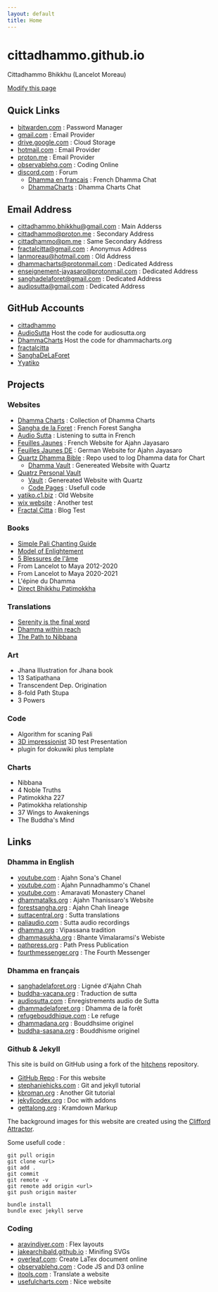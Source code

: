 ```yaml
---
layout: default
title: Home
---
```


 
# cittadhammo.github.io
Cittadhammo Bhikkhu (Lancelot Moreau)

[Modify this page](https://github.com/cittadhammo/cittadhammo.github.io/edit/main/index.html)

## Quick Links

- [bitwarden.com](https://vault.bitwarden.com/#/login) : Password Manager
- [gmail.com](https://accounts.google.com/) : Email Provider
- [drive.google.com](https://drive.google.com/drive/my-drive) : Cloud Storage
- [hotmail.com](https://outlook.live.com/) : Email Provider
- [proton.me](https://account.proton.me/login?language=en) : Email Provider
- [observablehq.com](https://observablehq.com/) : Coding Online
- [discord.com](https://discord.com/login) : Forum
  -  [Dhamma en francais](https://discord.gg/U2T48jzCFZ) : French Dhamma Chat
  -  [DhammaCharts](https://discord.gg/MkyKZh8ANy) : Dhamma Charts Chat

## Email Address

- [cittadhammo.bhikkhu@gmail.com](cittadhammo.bhikkhu@gmail.com) : Main Adderss
- [cittadhammo@proton.me](cittadhammo@pm.me) : Secondary Address
- [cittadhammo@pm.me](cittadhammo@pm.me) : Same Secondary Address
- [fractalcitta@gmail.com](fractalcitta@gmail.com) : Anonymus Address
- [lanmoreau@hotmail.com](lanmoreau@hotmail.com) : Old Address
- [dhammacharts@protonmail.com](dhammacharts@protonmail.com) : Dedicated Address
- [enseignement-jayasaro@protonmail.com](enseignement-jayasaro@protonmail.com) : Dedicated Address
- [sanghadelaforet@gmail.com](sanghadelaforet@gmail.com) : Dedicated Address
- [audiosutta@gmail.com](audiosutta@gmail.com) : Dedicated Address

## GitHub Accounts

- [cittadhammo](https://github.com/cittadhammo) 
- [AudioSutta](https://github.com/AudioSutta) Host the code for audiosutta.org
- [DhammaCharts](https://github.com/DhammaCharts) Host the code for dhammacharts.org
- [fractalcitta](https://github.com/fractalcitta)
- [SanghaDeLaForet](https://github.com/SanghaDeLaForet)
- [Yyatiko](https://github.com/Yyatiko)

## Projects
 
### Websites

- [Dhamma Charts](www.dhammacharts.org) : Collection of Dhamma Charts
- [Sangha de la Foret](www.sanghadelaforet.org) : French Forest Sangha 
- [Audio Sutta](www.audiosutta.org) : Listening to sutta in French
- [Feuilles Jaunes](www.ajahnjayasaro.fr) : French Website for Ajahn Jayasaro
- [Feuilles Jaunes DE](www.ajahnjayasaro.de) : German Website for Ajahn Jayasaro
- [Quartz Dhamma Bible](https://github.com/DhammaCharts/vault) : Repo used to log Dhamma data for Chart
  - [Dhamma Vault](https://www.dhammacharts.org/dhammas/) : Genereated Website with Quartz
- [Quatrz Personal Vault](https://github.com/DhammaCharts/vault)
  - [Vault](https://www.dhammacharts.org/vault/) : Genereated Website with Quartz
  - [Code Pages](https://www.dhammacharts.org/vault/code/code/) : Usefull code
- [yatiko.c1.biz](http://yatiko.c1.biz/) : Old Website
- [wix website](https://guydelacombe8.wixsite.com/monsite) : Another test
- [Fractal Citta](https://fractalcitta.github.io/) : Blog Test

### Books

- [Simple Pali Chanting Guide](https://docs.google.com/document/d/1mYauJmbzakn-sKsixNkDrtxF8IX_6mIKOFgd5kquMyg/edit)
- [Model of Enlightement](https://docs.google.com/document/u/1/d/1-id2vcxF04vzoCO1e0RcS0pihL4FuLxywz0pWGSAUA8/edit)
- [5 Blessures de l'âme](https://docs.google.com/document/d/1SJN8vcAqCcDcXkoqLsL6SeYfMFGsvuhB_m3WZBhVfYQ/edit)
- From Lancelot to Maya 2012-2020
- From Lancelot to Maya 2020-2021
- L'épine du Dhamma
- [Direct Bhikkhu Patimokkha](https://docs.google.com/document/d/1i97q5mrYU0PaO6t0WNWwRRYgit_uYrT3B3YZdsPnbSw/edit)

### Translations

- [Serenity is the final word](https://docs.google.com/document/d/1ZnEYnPPF4QOArHrQWokm2Y3Ow8ZSYVF3/edit?rtpof=true)
- [Dhamma within reach](https://drive.google.com/drive/folders/16ZMTsbYAR4NP-kbrGg8niopB6nhDVA9E?usp=sharing)
- [The Path to Nibbana](https://drive.google.com/drive/folders/17NI5TpUQjPdVgKOnFPeCq54LGhj0-9iF?usp=sharing)

### Art

- Jhana Illustration for Jhana book
- 13 Satipathana
- Transcendent Dep. Origination
- 8-fold Path Stupa
- 3 Powers


### Code

- Algorithm for scaning Pali
- [3D impressionist](http://fractal11.c1.biz/#/pr%C3%A9sentation) 3D test Presentation
- plugin for dokuwiki plus template

### Charts

- Nibbana
- 4 Noble Truths
- Patimokkha 227
- Patimokkha relationship
- 37 Wings to Awakenings
- The Buddha's Mind

## Links

### Dhamma in English

- [youtube.com](https://www.youtube.com/channel/UCCRXOn6Tsrgm9gJR4z3qLZA) : Ajahn Sona's Chanel
- [youtube.com](https://www.youtube.com/c/AjahnPunnadhammo) : Ajahn Punnadhammo's Chanel
- [youtube.com](https://www.youtube.com/channel/UCsgmmAelfZ2kfXZ08xlHpDw) : Amaravati Monastery Chanel
- [dhammatalks.org](http://www.dhammatalks.org) : Ajahn Thanissaro's Website
- [forestsangha.org](http://www.forestsangha.org) : Ajahn Chah lineage
- [suttacentral.org](http://www.suttacentral.org) : Sutta translations
- [paliaudio.com](http://www.paliaudio.com) : Sutta audio recordings
- [dhamma.org](http://www.dhamma.org) : Vipassana tradition
- [dhammasukha.org](http://www.dhammasukha.org) : Bhante Vimalaramsi's Webiste
- [pathpress.org](https://pathpress.org/) : Path Press Publication
- [fourthmessenger.org](https://www.fourthmessenger.org/) : The Fourth Messenger

### Dhamma en français

- [sanghadelaforet.org](http://www.sanghadelaforet.org) : Lignée d'Ajahn Chah
- [buddha-vacana.org](http://www.buddha-vacana.org/fr/) : Traduction de sutta
- [audiosutta.com](http://www.audiosutta.com) : Enregistrements audio de Sutta
- [dhammadelaforet.org](http://www.dhammadelaforet.org) : Dhamma de la forêt
- [refugebouddhique.com](http://www.refugebouddhique.com/) : Le refuge
- [dhammadana.org](http://www.dhammadana.org) : Bouddhsime originel
- [buddha-sasana.org](http://buddha-sasana.org/) : Bouddhisme originel

### Github & Jekyll

This site is build on GitHub using a fork of the [hitchens](https://github.com/patdryburgh/hitchens/) repository.

- [GitHub Repo](https://github.com/fractalcitta/fractalcitta.github.io) : For this website
- [stephaniehicks.com](http://www.stephaniehicks.com/githubPages_tutorial/pages/githubpages-jekyll.html) : Git and jekyll tutorial
- [kbroman.org](https://kbroman.org/github_tutorial/pages/init.html) : Another Git tutorial
- [jekyllcodex.org](https://jekyllcodex.org/) : Doc with addons
- [gettalong.org](https://kramdown.gettalong.org/quickref.html) : Kramdown Markup


The background images for this website are created using the [Clifford Attractor](https://observablehq.com/@mbostock/clifford-attractor-iii?collection=@observablehq/webgl).

Some usefull code : 

~~~
git pull origin
git clone <url>
git add .
git commit
git remote -v
git remote add origin <url>
git push origin master
~~~

    bundle install
    bundle exec jekyll serve

### Coding

- [aravindiyer.com](https://www.aravindiyer.com/posts/equal-height-image-gallery) : Flex layouts
- [jakearchibald.github.io](https://jakearchibald.github.io/svgomg/) : Minifing SVGs
- [overleaf.com](https://fr.overleaf.com/): Create LaTex document online
- [observablehq.com](https://observablehq.com/) : Code JS and D3 online
- [itools.com](http://itools.com/tool/google-translate-web-page-translator) : Translate a website
- [usefulcharts.com]([url](https://usefulcharts.com/)) : Nice website
